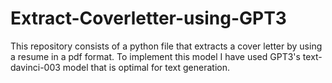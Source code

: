 # Extract-Coverletter-using-GPT3
This repository consists of a python file that extracts a cover letter by using a resume in a pdf format. To implement this model I have used GPT3's text-davinci-003 model that is optimal for text generation.
